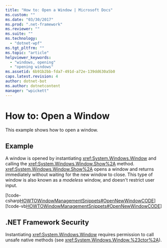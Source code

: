 ```yaml
---
title: "How to: Open a Window | Microsoft Docs"
ms.custom: ""
ms.date: "03/30/2017"
ms.prod: ".net-framework"
ms.reviewer: ""
ms.suite: ""
ms.technology: 
  - "dotnet-wpf"
ms.tgt_pltfrm: ""
ms.topic: "article"
helpviewer_keywords: 
  - "windows, opening"
  - "opening windows"
ms.assetid: 6b91b2bb-fda7-491d-a72e-139dd630a5b0
caps.latest.revision: 4
author: dotnet-bot
ms.author: dotnetcontent
manager: "wpickett"
---
```

# How to: Open a Window
This example shows how to open a window.  
  
## Example  
 A window is opened by instantiating <xref:System.Windows.Window> and calling the <xref:System.Windows.Window.Show%2A> method. <xref:System.Windows.Window.Show%2A> opens a window and returns immediately without waiting for the new window to close. This type of window is also known as a *modeless* window, and doesn't restrict user input.  
  
 [!code-csharp[HOWTOWindowManagementSnippets#OpenNewWindowCODE](../../../../samples/snippets/csharp/VS_Snippets_Wpf/HOWTOWindowManagementSnippets/CSharp/MainWindow.xaml.cs#opennewwindowcode)]
 [!code-vb[HOWTOWindowManagementSnippets#OpenNewWindowCODE](../../../../samples/snippets/visualbasic/VS_Snippets_Wpf/HOWTOWindowManagementSnippets/visualbasic/mainwindow.xaml.vb#opennewwindowcode)]  
  
## .NET Framework Security  
 Instantiating <xref:System.Windows.Window> requires permission to call unsafe native methods (see <xref:System.Windows.Window.%23ctor%2A>).